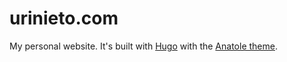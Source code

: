 # urinieto.com

My personal website. It's built with [Hugo](https://gohugo.io/) with the [Anatole theme](https://github.com/lxndrblz/anatole).
